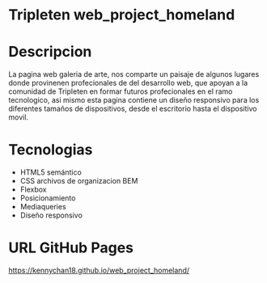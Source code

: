 # Tripleten web_project_homeland

# Descripcion

La pagina web galeria de arte, nos comparte un paisaje de algunos lugares donde provinenen profecionales de del desarrollo web, que apoyan a la comunidad de Tripleten en formar futuros profecionales en el ramo tecnologico, asi mismo esta pagina contiene un diseño responsivo para los diferentes tamaños de dispositivos, desde el escritorio hasta el dispositivo movil.

# Tecnologias

- HTML5 semántico
- CSS archivos de organizacion BEM
- Flexbox
- Posicionamiento
- Mediaqueries
- Diseño responsivo

# URL GitHub Pages

https://kennychan18.github.io/web_project_homeland/
